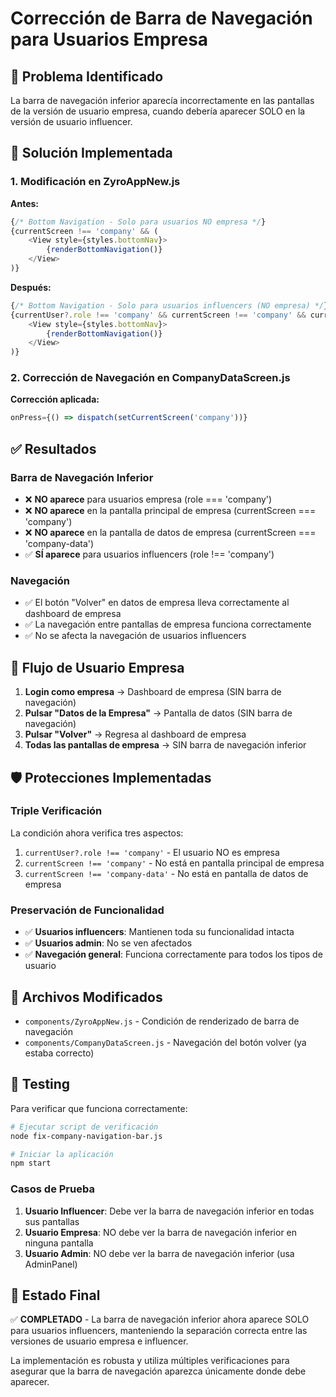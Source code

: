 # Corrección de Barra de Navegación para Usuarios Empresa

## 🎯 Problema Identificado

La barra de navegación inferior aparecía incorrectamente en las pantallas de la versión de usuario empresa, cuando debería aparecer SOLO en la versión de usuario influencer.

## 🔧 Solución Implementada

### 1. Modificación en ZyroAppNew.js

**Antes:**
```javascript
{/* Bottom Navigation - Solo para usuarios NO empresa */}
{currentScreen !== 'company' && (
    <View style={styles.bottomNav}>
        {renderBottomNavigation()}
    </View>
)}
```

**Después:**
```javascript
{/* Bottom Navigation - Solo para usuarios influencers (NO empresa) */}
{currentUser?.role !== 'company' && currentScreen !== 'company' && currentScreen !== 'company-data' && (
    <View style={styles.bottomNav}>
        {renderBottomNavigation()}
    </View>
)}
```

### 2. Corrección de Navegación en CompanyDataScreen.js

**Corrección aplicada:**
```javascript
onPress={() => dispatch(setCurrentScreen('company'))}
```

## ✅ Resultados

### Barra de Navegación Inferior
- ❌ **NO aparece** para usuarios empresa (role === 'company')
- ❌ **NO aparece** en la pantalla principal de empresa (currentScreen === 'company')
- ❌ **NO aparece** en la pantalla de datos de empresa (currentScreen === 'company-data')
- ✅ **SÍ aparece** para usuarios influencers (role !== 'company')

### Navegación
- ✅ El botón "Volver" en datos de empresa lleva correctamente al dashboard de empresa
- ✅ La navegación entre pantallas de empresa funciona correctamente
- ✅ No se afecta la navegación de usuarios influencers

## 🚀 Flujo de Usuario Empresa

1. **Login como empresa** → Dashboard de empresa (SIN barra de navegación)
2. **Pulsar "Datos de la Empresa"** → Pantalla de datos (SIN barra de navegación)
3. **Pulsar "Volver"** → Regresa al dashboard de empresa
4. **Todas las pantallas de empresa** → SIN barra de navegación inferior

## 🛡️ Protecciones Implementadas

### Triple Verificación
La condición ahora verifica tres aspectos:
1. `currentUser?.role !== 'company'` - El usuario NO es empresa
2. `currentScreen !== 'company'` - No está en pantalla principal de empresa
3. `currentScreen !== 'company-data'` - No está en pantalla de datos de empresa

### Preservación de Funcionalidad
- ✅ **Usuarios influencers**: Mantienen toda su funcionalidad intacta
- ✅ **Usuarios admin**: No se ven afectados
- ✅ **Navegación general**: Funciona correctamente para todos los tipos de usuario

## 📁 Archivos Modificados

- `components/ZyroAppNew.js` - Condición de renderizado de barra de navegación
- `components/CompanyDataScreen.js` - Navegación del botón volver (ya estaba correcto)

## 🧪 Testing

Para verificar que funciona correctamente:

```bash
# Ejecutar script de verificación
node fix-company-navigation-bar.js

# Iniciar la aplicación
npm start
```

### Casos de Prueba
1. **Usuario Influencer**: Debe ver la barra de navegación inferior en todas sus pantallas
2. **Usuario Empresa**: NO debe ver la barra de navegación inferior en ninguna pantalla
3. **Usuario Admin**: NO debe ver la barra de navegación inferior (usa AdminPanel)

## 🎉 Estado Final

✅ **COMPLETADO** - La barra de navegación inferior ahora aparece SOLO para usuarios influencers, manteniendo la separación correcta entre las versiones de usuario empresa e influencer.

La implementación es robusta y utiliza múltiples verificaciones para asegurar que la barra de navegación aparezca únicamente donde debe aparecer.